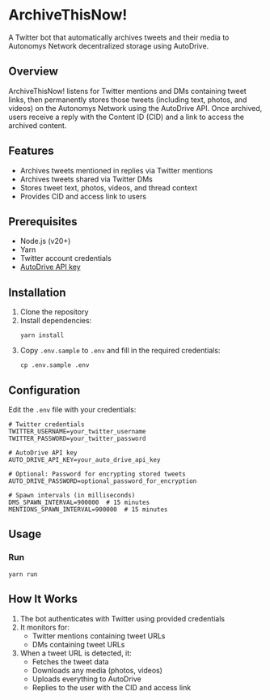 # ArchiveThisNow!

A Twitter bot that automatically archives tweets and their media to Autonomys Network decentralized storage using AutoDrive.

## Overview

ArchiveThisNow! listens for Twitter mentions and DMs containing tweet links, then permanently stores those tweets (including text, photos, and videos) on the Autonomys Network using the AutoDrive API. Once archived, users receive a reply with the Content ID (CID) and a link to access the archived content.

## Features

- Archives tweets mentioned in replies via Twitter mentions
- Archives tweets shared via Twitter DMs
- Stores tweet text, photos, videos, and thread context
- Provides CID and access link to users

## Prerequisites

- Node.js (v20+)
- Yarn
- Twitter account credentials
- [AutoDrive API key](https://ai3.storage/)

## Installation

1. Clone the repository
2. Install dependencies:
   ```
   yarn install
   ```
3. Copy `.env.sample` to `.env` and fill in the required credentials:
   ```
   cp .env.sample .env
   ```

## Configuration

Edit the `.env` file with your credentials:

```
# Twitter credentials
TWITTER_USERNAME=your_twitter_username
TWITTER_PASSWORD=your_twitter_password

# AutoDrive API key
AUTO_DRIVE_API_KEY=your_auto_drive_api_key

# Optional: Password for encrypting stored tweets
AUTO_DRIVE_PASSWORD=optional_password_for_encryption

# Spawn intervals (in milliseconds)
DMS_SPAWN_INTERVAL=900000  # 15 minutes
MENTIONS_SPAWN_INTERVAL=900000  # 15 minutes
```

## Usage

### Run

```
yarn run
```

## How It Works

1. The bot authenticates with Twitter using provided credentials
2. It monitors for:
   - Twitter mentions containing tweet URLs
   - DMs containing tweet URLs
3. When a tweet URL is detected, it:
   - Fetches the tweet data
   - Downloads any media (photos, videos)
   - Uploads everything to AutoDrive
   - Replies to the user with the CID and access link